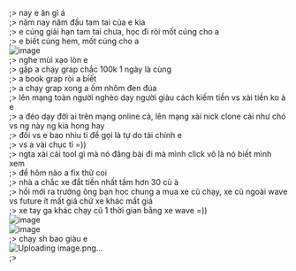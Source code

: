 ;> nay e ăn gì á<br>
;> năm nay năm đầu tam tai của e kìa<br>
;> e cúng giải hạn tam tai chưa, học đi ròi mốt cúng cho a<br>
;> e biết cúng hem, mốt cúng cho a<br>
![image](https://github.com/user-attachments/assets/7aa75e99-f5f2-4b36-b3dd-d3be632a0222)<br>
;> nghe mùi xạo lòn e<br>
;> gặp a chạy grap chắc 100k 1 ngày là cùng<br>
;> a book grap ròi a biết<br>
;> a chạy grap xong a ốm nhôm đen đúa<br>
;> lên mạng toàn người nghèo dạy người giàu cách kiếm tiền vs xài tiền ko à e<br>
;> a đéo dạy đời ai trên mạng online cả, lên mạng xài nick clone cải như chó vs ng này ng kia hong hay<br>
;> đối vs e bao nhiu tỉ để gọi là tự do tài chính e<br>
;> vs a vài chục tỉ =))<br>
;> ngta xài cái tool gì mà nó đăng bài đi mà mình click vô là nó biết mình xem<br>
;> để hôm nào a fix thử coi<br>
;> nhà a chắc xe đắt tiền nhất tầm hơn 30 củ à<br>
;> hồi mới ra trường ông bạn học chung a mua xe cũ chạy, xe cũ ngoài wave vs future ít mất giá chứ xe khác mất giá<br>
;> xe tay ga khác chạy cũ 1 thời gian bằng xe wave =))<BR>
![image](https://github.com/user-attachments/assets/2ebe8b1a-43be-4b26-a01c-9846df8390b1)<br>
![image](https://github.com/user-attachments/assets/27557f5c-5ce1-4a76-a771-40dc8ddfe82d)<br>
;> chạy sh bao giàu e<br>
![Uploading image.png…]()<br>
;> 
